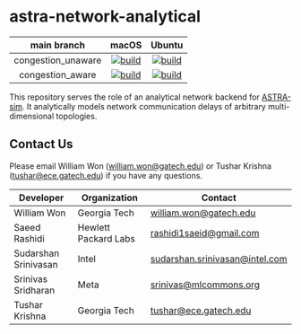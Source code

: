 # astra-network-analytical

| main branch | macOS | Ubuntu |
|:---:|:---:|:---:|
| congestion_unaware | [![build](https://github.com/astra-sim/astra-network-analytical/actions/workflows/test_congestion_unaware_macos.yml/badge.svg?branch=main)](https://github.com/astra-sim/astra-network-analytical/actions/workflows/test_congestion_unaware_macos.yml) | [![build](https://github.com/astra-sim/astra-network-analytical/actions/workflows/test_congestion_unaware_ubuntu.yml/badge.svg?branch=main)](https://github.com/astra-sim/astra-network-analytical/actions/workflows/test_congestion_unaware_ubuntu.yml) |
| congestion_aware | [![build](https://github.com/astra-sim/astra-network-analytical/actions/workflows/test_congestion_aware_macos.yml/badge.svg?branch=main)](https://github.com/astra-sim/astra-network-analytical/actions/workflows/test_congestion_aware_macos.yml) | [![build](https://github.com/astra-sim/astra-network-analytical/actions/workflows/test_congestion_aware_ubuntu.yml/badge.svg?branch=main)](https://github.com/astra-sim/astra-network-analytical/actions/workflows/test_congestion_aware_ubuntu.yml) |

This repository serves the role of an analytical network backend for [ASTRA-sim](https://github.com/astra-sim/astra-sim).
It analytically models network communication delays of arbitrary multi-dimensional topologies.

## Contact Us
Please email William Won (william.won@gatech.edu) or Tushar Krishna (tushar@ece.gatech.edu) if you have any questions.

| Developer | Organization | Contact |
|--|--|--|
| William Won | Georgia Tech | william.won@gatech.edu |
| Saeed Rashidi | Hewlett Packard Labs | rashidi1saeid@gmail.com |
| Sudarshan Srinivasan | Intel | sudarshan.srinivasan@intel.com |
| Srinivas Sridharan | Meta | srinivas@mlcommons.org |
| Tushar Krishna | Georgia Tech | tushar@ece.gatech.edu |
